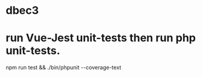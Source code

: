 # dbec3


# run Vue-Jest unit-tests then run php unit-tests.
npm run test && ./bin/phpunit --coverage-text
